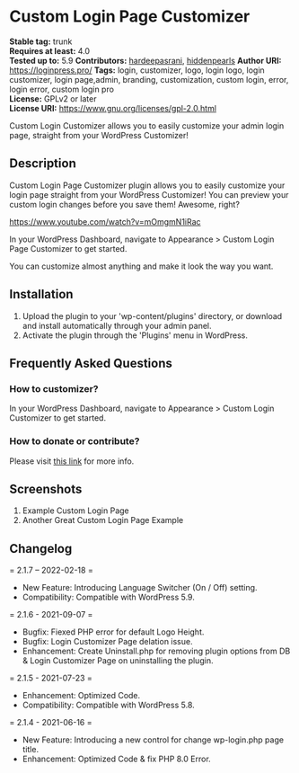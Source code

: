 # Custom Login Page Customizer #
**Stable tag:** trunk  
**Requires at least:** 4.0  
**Tested up to:** 5.9
**Contributors:** [hardeepasrani](https://profiles.wordpress.org/hardeepasrani), [hiddenpearls](https://profiles.wordpress.org/hiddenpearls)
**Author URI:** https://loginpress.pro/
**Tags:** login, customizer, logo, login logo, login customizer, login page,admin, branding, customization, custom login, error, login error, custom login pro  
**License:** GPLv2 or later  
**License URI:** https://www.gnu.org/licenses/gpl-2.0.html  

Custom Login Customizer allows you to easily customize your admin login page, straight from your WordPress Customizer!

## Description ##

Custom Login Page Customizer plugin allows you to easily customize your login page straight from your WordPress Customizer! You can preview your custom login changes before you save them! Awesome, right?

https://www.youtube.com/watch?v=mOmgmN1iRac

In your WordPress Dashboard, navigate to Appearance > Custom Login Page Customizer to get started.

You can customize almost anything and make it look the way you want.
## Installation ##

1. Upload the plugin to your 'wp-content/plugins' directory, or download and install automatically through your admin panel.
2. Activate the plugin through the 'Plugins' menu in WordPress.

## Frequently Asked Questions ##

### How to customizer? ###

In your WordPress Dashboard, navigate to Appearance > Custom Login Customizer to get started.

### How to donate or contribute? ###

Please visit <a target="_blank" rel="nofollow" href="https://loginpress.pro/">this link</a> for more info.

## Screenshots ##

1. Example Custom Login Page
2. Another Great Custom Login Page Example

## Changelog ##

= 2.1.7 – 2022-02-18 =
* New Feature: Introducing Language Switcher (On / Off) setting.
* Compatibility: Compatible with WordPress 5.9.

= 2.1.6 - 2021-09-07 =
* Bugfix: Fiexed PHP error for default Logo Height.
* Bugfix: Login Customizer Page delation issue.
* Enhancement: Create Uninstall.php for removing plugin options from DB & Login Customizer Page on uninstalling the plugin.  

= 2.1.5 - 2021-07-23 =
* Enhancement: Optimized Code.
* Compatibility: Compatible with WordPress 5.8.

= 2.1.4 - 2021-06-16 =
* New Feature: Introducing a new control for change wp-login.php page title.
* Enhancement: Optimized Code & fix PHP 8.0 Error.